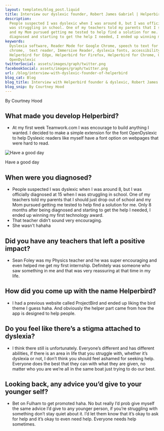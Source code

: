 ```yaml
---
layout: templates/blog_post.liquid
title: Interview our dyslexic founder, Robert James Gabriel | Helperbird
description:
  People suspected I was dyslexic when I was around 8, but I was officially diagnosed at 15 when I
  was struggling in school. One of my teachers told my parents that I should just drop out of school
  and my Mom pursued getting me tested to help find a solution for me. Only 8 months after being
  diagnosed and starting to get the help I needed, I ended up winning my first technology award.
keywords:
  Dyslexia software, Reader Mode for Google Chrome, speech to text for chrome, Text to speech for
  chrome,  text reader, Immersive Reader, dyslexia fonts, accessibility software, dyslexia software,
  Helperbird for Edge, Helperbird for Firefox, Helperbird for Chrome, Opendyslexic for Chrome,
  OpenDyslexic
twitterSocial: assets/images/graph/twitter.png
facebookSocial: assets/images/graph/twitter.png
url: /blog/interview-with-dyslexic-founder-of-helperbird
blog_cat: Blog
blog_title: Interview with Helperbird founder & dyslexic, Robert James Gabriel
blog_snip: By Courtney Hood
---
```


By Courtney Hood

## What made you develop Helperbird?

- At my first week Teamwork.com I was encourage to build anything I wanted. I decided to make a
  simple extension for the font OpenDyslexic to help Dyslexic readers like myself have a font option
  on webpages that were hard to read.

![Have a good day](/assets/images/blog/extra/robert-gabriel.png)

Have a good day

## When were you diagnosed?

- People suspected I was dyslexic when I was around 8, but I was officially diagnosed at 15 when I
  was struggling in school. One of my teachers told my parents that I should just drop out of school
  and my Mom pursued getting me tested to help find a solution for me. Only 8 months after being
  diagnosed and starting to get the help I needed, I ended up winning my first technology award.
- That teacher didn’t sound very encouraging.
- She wasn't hahaha

## Did you have any teachers that left a positive impact?

- Sean Foley was my Physics teacher and he was super encouraging and even helped me get my first
  internship. Definitely was someone who saw something in me and that was very reassuring at that
  time in my life.

## How did you come up with the name Helperbird?

- I had a previous website called ProjectBird and ended up liking the bird theme I guess haha. And
  obviously the helper part came from how the app is designed to help people.

## Do you feel like there’s a stigma attached to dyslexia?

- I think there still is unfortunately. Everyone’s different and has different abilities, if there
  is an area in life that you struggle with, whether it’s dyslexia or not, I don’t think you should
  feel ashamed for seeking help. Everyone does the best that they can with what they are given, no
  matter who you are we’re all in the same boat just trying to do our best.

## Looking back, any advice you’d give to your younger self?

- Bet on Fulham to get promoted haha. No but really I’d prob give myself the same advice I’d give to
  any younger person, if you’re struggling with something don’t stay quiet about it. I’d let them
  know that it’s okay to ask for help and it’s okay to even need help. Everyone needs help
  sometimes.
